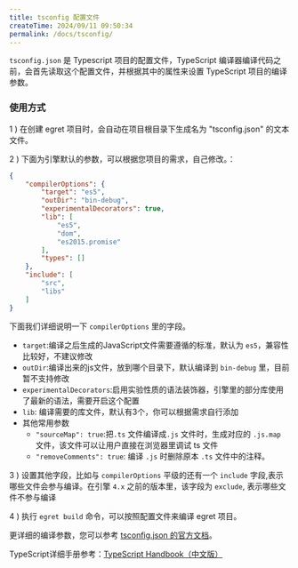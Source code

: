 ```yaml
---
title: tsconfig 配置文件
createTime: 2024/09/11 09:50:34
permalink: /docs/tsconfig/
---
```


`tsconfig.json` 是 Typescript 项目的配置文件，TypeScript 编译器编译代码之前，会首先读取这个配置文件，并根据其中的属性来设置 TypeScript 项目的编译参数。



### 使用方式

1 ) 在创建 egret 项目时，会自动在项目根目录下生成名为 "tsconfig.json" 的文本文件。

2 ) 下面为引擎默认的参数，可以根据您项目的需求，自己修改。：

``` json
{
    "compilerOptions": {
        "target": "es5",
        "outDir": "bin-debug",
        "experimentalDecorators": true,
        "lib": [
            "es5",
            "dom",
            "es2015.promise"
        ],
        "types": []
    },
    "include": [
        "src",
        "libs"
    ]
}
```

下面我们详细说明一下 `compilerOptions` 里的字段。

* `target`:编译之后生成的JavaScript文件需要遵循的标准，默认为 `es5`，兼容性比较好，不建议修改
* `outDir`:编译出来的js文件，放到哪个目录下，默认编译到 `bin-debug` 里，目前暂不支持修改
* `experimentalDecorators`:启用实验性质的语法装饰器，引擎里的部分库使用了最新的语法，需要开启这个配置
* `lib`: 编译需要的库文件，默认有3个，你可以根据需求自行添加
* 其他常用参数
	* `"sourceMap": true`:把`.ts` 文件编译成`.js` 文件时，生成对应的 `.js.map` 文件，该文件可以让用户直接在浏览器里调试 ts 文件
	* `"removeComments": true`:  编译 `.js` 时删除原本 `.ts` 文件中的注释。
	


3 ) 设置其他字段，比如与 `compilerOptions` 平级的还有一个 `include` 字段,表示哪些文件会参与编译。在引擎 `4.x` 之前的版本里，该字段为 `exclude`, 表示哪些文件不参与编译


4 ) 执行 `egret build` 命令，可以按照配置文件来编译 egret 项目。

更详细的编译参数，您可以参考 [tsconfig.json 的官方文档](http://json.schemastore.org/tsconfig)。

TypeScript详细手册参考：[TypeScript Handbook（中文版）](https://www.gitbook.com/book/zhongsp/typescript-handbook/details)
